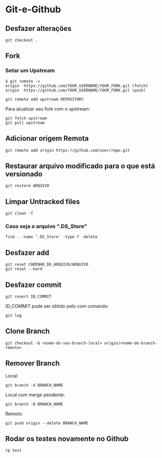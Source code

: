 # Git-e-Github

## Desfazer alterações

```
git checkout .
```

## Fork

### Setar um Upstream

```
$ git remote -v
origin  https://github.com/YOUR_USERNAME/YOUR_FORK.git (fetch)
origin  https://github.com/YOUR_USERNAME/YOUR_FORK.git (push)
```

```
git remote add upstream REPOSITORY
```

Para atualizar seu fork com o upstream:

```
git fetch upstream
git pull upstream
```

## Adicionar origem Remota

```
git remote add origin https://github.com/user/repo.git
```

## Restaurar arquivo modificado para o que está versionado

```
git restore ARQUIVO
```

## Limpar Untracked files

```
git clean -f
```

### Caso seja o arquivo ".DS_Store"

```
find . -name '.DS_Store' -type f -delete
```

## Desfazer add 

```
git reset CAMINHO_DO_ARQUIVO/ARQUIVO
git reset --hard
```

## Desfazer commit

```
git revert ID_COMMIT 
```

ID_COMMIT pode ser obtido pelo com comando:

```
git log
```

## Clone Branch

```
git checkout -b <nome-do-seu-branch-local> origin/<nome-do-branch-remoto>
```

## Remover Branch

Local:
```
git branch -d BRANCH_NAME
```
Local com merge pendente:
```
git branch -D BRANCH_NAME
```

Remoto:
```
git push origin --delete BRANCH_NAME
```

## Rodar os testes novamente no Github

```
rp test
```
